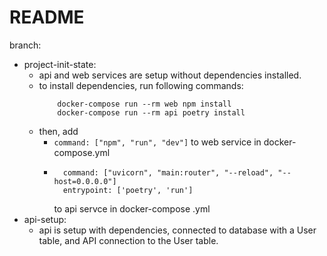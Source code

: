 # README

branch:

- project-init-state:
  - api and web services are setup without dependencies installed.
  - to install dependencies, run following commands:
    ```
        docker-compose run --rm web npm install
        docker-compose run --rm api poetry install
    ```
  - then, add
    - `command: ["npm", "run", "dev"]`
      to web service in docker-compose.yml
    - ```
        command: ["uvicorn", "main:router", "--reload", "--host=0.0.0.0"]
        entrypoint: ['poetry', 'run']
      ```
      to api servce in docker-compose .yml
- api-setup:
  - api is setup with dependencies, connected to database with a User table, and API connection to the User table.
